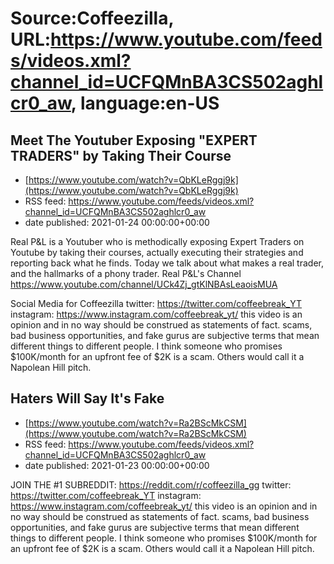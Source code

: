 # Source:Coffeezilla, URL:https://www.youtube.com/feeds/videos.xml?channel_id=UCFQMnBA3CS502aghlcr0_aw, language:en-US

## Meet The Youtuber Exposing "EXPERT TRADERS" by Taking Their Course
 - [https://www.youtube.com/watch?v=QbKLeRggj9k](https://www.youtube.com/watch?v=QbKLeRggj9k)
 - RSS feed: https://www.youtube.com/feeds/videos.xml?channel_id=UCFQMnBA3CS502aghlcr0_aw
 - date published: 2021-01-24 00:00:00+00:00

Real P&L is a Youtuber who is methodically exposing Expert Traders on Youtube by taking their courses, actually executing their strategies and reporting back what he finds. Today we talk about what makes a real trader, and the hallmarks of a phony trader. 
Real P&L's Channel
https://www.youtube.com/channel/UCk4Zj_gtKlNBAsLeaoisMUA

Social Media for Coffeezilla
twitter: https://twitter.com/coffeebreak_YT
instagram: https://www.instagram.com/coffeebreak_yt/
this video is an opinion and in no way should be construed as statements of fact. scams, bad business opportunities, and fake gurus are subjective terms that mean different things to different people. I think someone who promises $100K/month for an upfront fee of $2K is a scam. Others would call it a Napolean Hill pitch.

## Haters Will Say It's Fake
 - [https://www.youtube.com/watch?v=Ra2BScMkCSM](https://www.youtube.com/watch?v=Ra2BScMkCSM)
 - RSS feed: https://www.youtube.com/feeds/videos.xml?channel_id=UCFQMnBA3CS502aghlcr0_aw
 - date published: 2021-01-23 00:00:00+00:00

JOIN THE #1 SUBREDDIT: https://reddit.com/r/coffeezilla_gg twitter: https://twitter.com/coffeebreak_YT
instagram: https://www.instagram.com/coffeebreak_yt/
this video is an opinion and in no way should be construed as statements of fact. scams, bad business opportunities, and fake gurus are subjective terms that mean different things to different people. I think someone who promises $100K/month for an upfront fee of $2K is a scam. Others would call it a Napolean Hill pitch.


